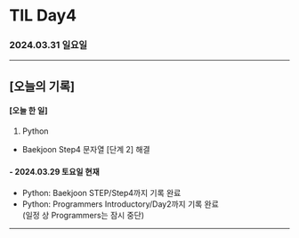 # TIL Day4
### 2024.03.31 일요일

---

## [오늘의 기록]

#### [오늘 한 일]
1. Python
- Baekjoon Step4 문자열 [단계 2] 해결

#### - 2024.03.29 토요일 현재
- Python: Baekjoon STEP/Step4까지 기록 완료
- Python: Programmers Introductory/Day2까지 기록 완료  
(일정 상 Programmers는 잠시 중단)

---